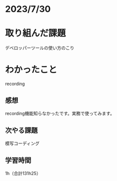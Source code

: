 # 2023/7/30
# 取り組んだ課題
デベロッパーツールの使い方のこり

# わかったこと
recording

## 感想
recording機能知らなかったです。実務で使ってみます。


## 次やる課題
模写コーディング

## 学習時間
1h（合計131h25）
